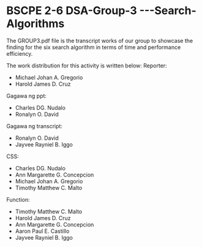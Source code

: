 # BSCPE 2-6 DSA-Group-3 ---Search-Algorithms 

The GROUP3.pdf file is the transcript works of our group to showcase the finding for the six search algorithm in terms of time and performance efficiency.

The work distribution for this activity is written below:
Reporter:
- Michael Johan A. Gregorio
- Harold James D. Cruz

Gagawa ng ppt:
- Charles DG. Nudalo
- Ronalyn O. David

Gagawa ng transcript:
- Ronalyn O. David
- Jayvee Rayniel B. Iggo

CSS:
- Charles DG. Nudalo
- Ann Margarette G. Concepcion
- Michael Johan A. Gregorio
- Timothy Matthew C. Malto

Function:
- Timothy Matthew C. Malto
- Harold James D. Cruz
- Ann Margarette G. Concepcion
- Aaron Paul E. Castillo
- Jayvee Rayniel B. Iggo
